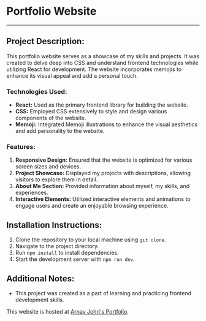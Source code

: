 # Portfolio Website
---

## Project Description:

This portfolio website serves as a showcase of my skills and projects. It was created to delve deep into CSS and understand frontend technologies while utilizing React for development. The website incorporates memojis to enhance its visual appeal and add a personal touch.

### Technologies Used:

- **React:** Used as the primary frontend library for building the website.
- **CSS:** Employed CSS extensively to style and design various components of the website.
- **Memoji:** Integrated Memoji illustrations to enhance the visual aesthetics and add personality to the website.

### Features:

1. **Responsive Design:** Ensured that the website is optimized for various screen sizes and devices.
2. **Project Showcase:** Displayed my projects with descriptions, allowing visitors to explore them in detail.
3. **About Me Section:** Provided information about myself, my skills, and experiences.
4. **Interactive Elements:** Utilized interactive elements and animations to engage users and create an enjoyable browsing experience.

## Installation Instructions:

1. Clone the repository to your local machine using `git clone`.
2. Navigate to the project directory.
3. Run `npm install` to install dependencies.
4. Start the development server with `npm run dev`.

## Additional Notes:

- This project was created as a part of learning and practicing frontend development skills.

This website is hosted at [Arnav Johri's Portfolio](https://arnavjohri.netlify.app/).
